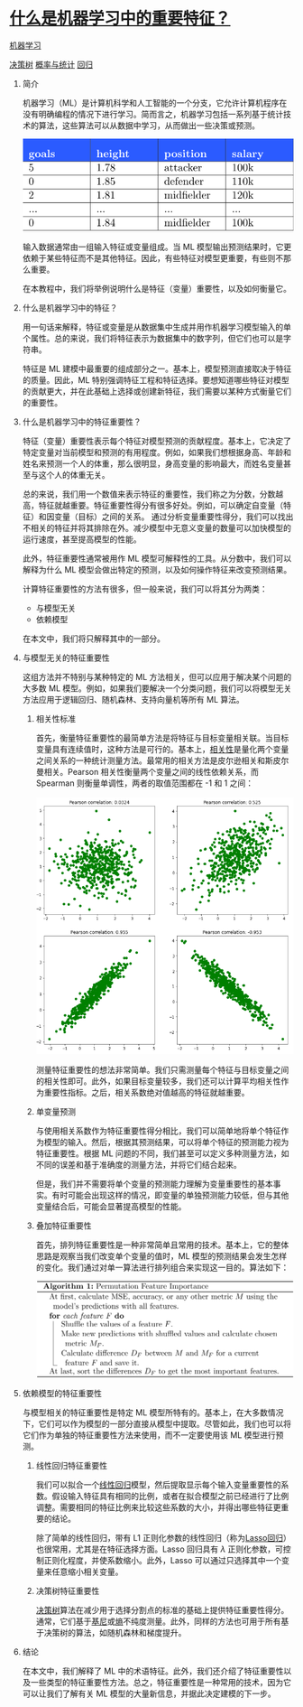 # [什么是机器学习中的重要特征？](https://www.baeldung.com/cs/ml-feature-importance)

[机器学习](https://www.baeldung.com/cs/category/ai/ml)

[决策树](https://www.baeldung.com/cs/tag/decision-trees) [概率与统计](https://www.baeldung.com/cs/tag/probability-and-statistics) [回归](https://www.baeldung.com/cs/tag/regression)

1. 简介

    机器学习（ML）是计算机科学和人工智能的一个分支，它允许计算机程序在没有明确编程的情况下进行学习。简而言之，机器学习包括一系列基于统计技术的算法，这些算法可以从数据中学习，从而做出一些决策或预测。

    ![Rendered by QuickLaTeX.com](pic/2024-05-13%2021.36.20.png)

    输入数据通常由一组输入特征或变量组成。当 ML 模型输出预测结果时，它更依赖于某些特征而不是其他特征。因此，有些特征对模型更重要，有些则不那么重要。

    在本教程中，我们将举例说明什么是特征（变量）重要性，以及如何衡量它。

2. 什么是机器学习中的特征？

    用一句话来解释，特征或变量是从数据集中生成并用作机器学习模型输入的单个属性。总的来说，我们将特征表示为数据集中的数字列，但它们也可以是字符串。

    特征是 ML 建模中最重要的组成部分之一。基本上，模型预测直接取决于特征的质量。因此，ML 特别强调特征工程和特征选择。要想知道哪些特征对模型的贡献更大，并在此基础上选择或创建新特征，我们需要以某种方式衡量它们的重要性。

3. 什么是机器学习中的特征重要性？

    特征（变量）重要性表示每个特征对模型预测的贡献程度。基本上，它决定了特定变量对当前模型和预测的有用程度。例如，如果我们想根据身高、年龄和姓名来预测一个人的体重，那么很明显，身高变量的影响最大，而姓名变量甚至与这个人的体重无关。

    总的来说，我们用一个数值来表示特征的重要性，我们称之为分数，分数越高，特征就越重要。特征重要性得分有很多好处。例如，可以确定自变量（特征）和因变量（目标）之间的关系。 通过分析变量重要性得分，我们可以找出不相关的特征并将其排除在外。减少模型中无意义变量的数量可以加快模型的运行速度，甚至提高模型的性能。

    此外，特征重要性通常被用作 ML 模型可解释性的工具。从分数中，我们可以解释为什么 ML 模型会做出特定的预测，以及如何操作特征来改变预测结果。

    计算特征重要性的方法有很多，但一般来说，我们可以将其分为两类：

    - 与模型无关
    - 依赖模型

    在本文中，我们将只解释其中的一部分。

4. 与模型无关的特征重要性

    这组方法并不特别与某种特定的 ML 方法相关，但可以应用于解决某个问题的大多数 ML 模型。例如，如果我们要解决一个分类问题，我们可以将模型无关方法应用于逻辑回归、随机森林、支持向量机等所有 ML 算法。

    1. 相关性标准

        首先，衡量特征重要性的最简单方法是将特征与目标变量相关联。当目标变量具有连续值时，这种方法是可行的。基本上，[相关性](https://www.baeldung.com/cs/correlation-coefficient)是量化两个变量之间关系的一种统计测量方法。最常用的相关方法是皮尔逊相关和斯皮尔曼相关。Pearson 相关性衡量两个变量之间的线性依赖关系，而 Spearman 则衡量单调性，两者的取值范围都在 -1 和 1 之间：

        ![pcorr](pic/pcorr.webp)

        测量特征重要性的想法非常简单。我们只需测量每个特征与目标变量之间的相关性即可。此外，如果目标变量较多，我们还可以计算平均相关性作为重要性指标。之后，相关系数绝对值越高的特征就越重要。

    2. 单变量预测

        与使用相关系数作为特征重要性得分相比，我们可以简单地将单个特征作为模型的输入。然后，根据其预测结果，可以将单个特征的预测能力视为特征重要性。根据 ML 问题的不同，我们甚至可以定义多种测量方法，如不同的误差和基于准确度的测量方法，并将它们结合起来。

        但是，我们并不需要将单个变量的预测能力理解为变量重要性的基本事实。有时可能会出现这样的情况，即变量的单独预测能力较低，但与其他变量结合后，可能会显著提高模型的性能。

    3. 叠加特征重要性

        首先，排列特征重要性是一种非常简单且常用的技术。基本上，它的整体思路是观察当我们改变单个变量的值时，ML 模型的预测结果会发生怎样的变化。我们通过对单一算法进行排列组合来实现这一目的。算法如下：

        ![由QuickLaTeX.com渲染](pic/quicklatex.com-17027e842ffea714591b268caba52850_l3.svg)

5. 依赖模型的特征重要性

    与模型相关的特征重要性是特定 ML 模型所特有的。基本上，在大多数情况下，它们可以作为模型的一部分直接从模型中提取。尽管如此，我们也可以将它们作为单独的特征重要性方法来使用，而不一定要使用该 ML 模型进行预测。

    1. 线性回归特征重要性

        我们可以拟合一个[线性回归](https://www.baeldung.com/cs/regularization-parameter-linear-regression#linear-regression)模型，然后提取显示每个输入变量重要性的系数。假设输入特征具有相同的比例，或者在拟合模型之前已经进行了比例调整。需要相同的特征比例来比较这些系数的大小，并得出哪些特征更重要的结论。

        除了简单的线性回归，带有 L1 正则化参数的线性回归（称为[Lasso回归](https://www.baeldung.com/cs/regularization-parameter-linear-regression#linear-regression)）也很常用，尤其是在特征选择方面。Lasso 回归具有 $\lambda$ 正则化参数，可控制正则化程度，并使系数缩小。此外，Lasso 可以通过只选择其中一个变量来任意缩小相关变量。

    2. 决策树特征重要性

        [决策树](https://www.baeldung.com/cs/decision-trees-vs-random-forests#decision-trees)算法在减少用于选择分割点的标准的基础上提供特征重要性得分。通常，它们基于[基尼](https://www.baeldung.com/cs/impurity-entropy-gini-index#gini-impurity)或[熵](https://www.baeldung.com/cs/impurity-entropy-gini-index#entropy)不纯度测量。此外，同样的方法也可用于所有基于决策树的算法，如随机森林和梯度提升。

6. 结论

    在本文中，我们解释了 ML 中的术语特征。此外，我们还介绍了特征重要性以及一些类型的特征重要性方法。总之，特征重要性是一种常用的技术，因为它可以让我们了解有关 ML 模型的大量新信息，并据此决定建模的下一步。

